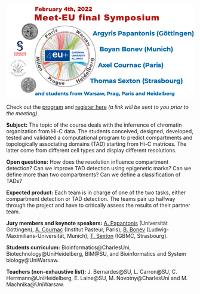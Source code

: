 ![logo](./logo-final.png)

Check out the [program](./final-program.pdf) and [register here](https://forms.gle/h11yEZ2pwzZhHYGs8) *(a link will be sent to you prior to the meeting)*.

**Subject:** The topic of the course deals with the inferrence of chromatin organization from Hi-C data. 
The students conceived, designed, developed, tested and validated a computational program to predict 
compartments and topologically associating domains (TAD) starting from Hi-C matrices. 
The latter come from different cell types and display different resolutions.

**Open questions:** 
How does the resolution influence compartment detection? Can we improve TAD detection using epigenetic marks? 
Can we define more than two compartments? Can we define a classification of TADs?

**Expected product:** Each team is in charge of one of the two tasks, either compartment detection or TAD detection. 
The teams pair up halfway through the project and have to critically assess the results of their partner team.

**Jury members and keynote speakers:** [A. Papantonis](https://www.uni-goettingen.de/en/595200.html) (Universität Göttingen), [A. Cournac](https://research.pasteur.fr/en/member/axel-cournac/)
(Institut Pasteur, Paris), [B. Bonev](https://www.bonevlab.com/) (Ludwig-Maximilians-Universität, Munich), 
[T. Sexton](https://www.igbmc.fr/equipes/organisation-spatiale-du-genome) (IGBMC, Strasbourg).

**Students curriculum:** Bioinformatics@CharlesUni, Biotechnology@UniHeidelberg, BIM@SU, and Bioinformatics and System biology@UniWarsaw.

**Teachers (non-exhaustive list):** J. Bernardes@SU, L. Carron@SU, C. Herrmann@UniHeidelberg, E. Laine@SU, M. Novotny@CharlesUni and M. Machnika@UniWarsaw.

